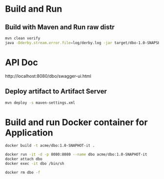 # Build and Run
## Build with Maven and Run raw distr
```bash
mvn clean verify
java -Dderby.stream.error.file=log/derby.log -jar target/dbo-1.0-SNAPSHOT.jar --spring.profiles.active=qa
```

# API Doc
http://localhost:8080/dbo/swagger-ui.html

## Deploy artifact to Artifact Server
```bash
mvn deploy -s maven-settings.xml
```

# Build and run Docker container for Application
```bash
docker build -t acme/dbo:1.0-SNAPHOT-it .

docker run -it -d -p 8080:8080 --name dbo acme/dbo:1.0-SNAPHOT-it
docker attach dbo
docker exec -it dbo /bin/sh

docker rm dbo -f
```
